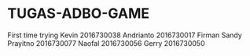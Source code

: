# TUGAS-ADBO-GAME
First time trying
Kevin  2016730038
Andrianto 2016730017
Firman Sandy Prayitno 2016730077
Naofal 2016730056
Gerry 2016730050
